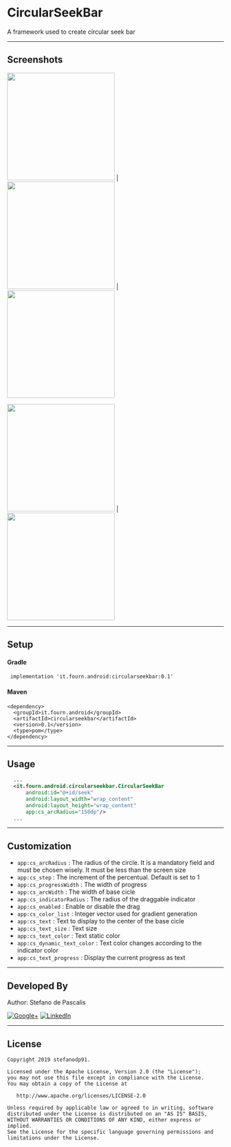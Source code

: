 # CircularSeekBar 

A framework used to create circular seek bar

---

## Screenshots

<img src="https://github.com/chat21/chat21-android-demo/blob/master/resources/screen1.png" width="250"> | <img src="https://github.com/chat21/chat21-android-demo/blob/master/resources/screen2.png" width="250"> | <img src="https://github.com/chat21/chat21-android-demo/blob/master/resources/screen3.png" width="250">

<img src="https://github.com/chat21/chat21-android-demo/blob/master/resources/screen4.png" width="250"> | <img src="https://github.com/chat21/chat21-android-demo/blob/master/resources/screen5.png" width="250">

---

## Setup

#### Gradle

` implementation 'it.fourn.android:circularseekbar:0.1'`

#### Maven
```
<dependency>
  <groupId>it.fourn.android</groupId>
  <artifactId>circularseekbar</artifactId>
  <version>0.1</version>
  <type>pom</type>
</dependency>
```

---

## Usage

```xml
  ...
  <it.fourn.android.circularseekbar.CircularSeekBar
      android:id="@+id/seek"
      android:layout_width="wrap_content"
      android:layout_height="wrap_content"
      app:cs_arcRadius="150dp"/>
  ...
```

---


## Customization 

*  `app:cs_arcRadius`           : The radius of the circle. It is a mandatory field and must be chosen wisely. It must be less than the screen size
*  `app:cs_step`                : The increment of the percentual. Default is set to 1
*  `app:cs_progressWidth`       : The width of progress
*  `app:cs_arcWidth`            : The width of base cicle
*  `app:cs_indicatorRadius`     : The radius of the draggable indicator
*  `app:cs_enabled`             : Enable or disable the drag
*  `app:cs_color_list`          : Integer vector used for gradient generation
*  `app:cs_text`                : Text to display to the center of the base cicle
*  `app:cs_text_size`           : Text size
*  `app:cs_text_color`          : Text static color
*  `app:cs_dynamic_text_color`  : Text color changes according to the indicator color
*  `app:cs_text_progress`       : Display the current progress as text


---

## Developed By

Author: Stefano de Pascalis
[](https://it.linkedin.com/in/stefano-de-pascalis-1b51aa6a)

[![Google+](https://upload.wikimedia.org/wikipedia/commons/thumb/4/49/Antu_googleplus.svg/72px-Antu_googleplus.svg.png)](https://plus.google.com/u/1/+StefanoDePascalis)
[![LinkedIn](https://tks.com.au/Images/Home/LinkedIn.png)](https://it.linkedin.com/in/stefano-de-pascalis-1b51aa6a)

---

## License

```
Copyright 2019 stefanodp91.

Licensed under the Apache License, Version 2.0 (the "License");
you may not use this file except in compliance with the License.
You may obtain a copy of the License at

   http://www.apache.org/licenses/LICENSE-2.0

Unless required by applicable law or agreed to in writing, software
distributed under the License is distributed on an "AS IS" BASIS,
WITHOUT WARRANTIES OR CONDITIONS OF ANY KIND, either express or implied.
See the License for the specific language governing permissions and
limitations under the License.
```
